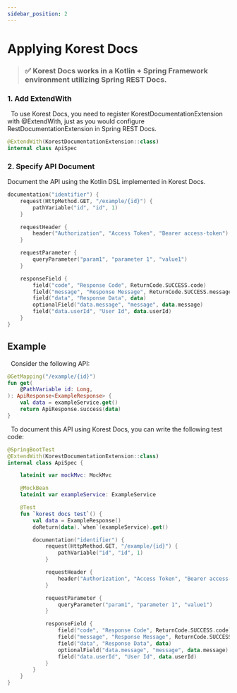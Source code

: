 ```yaml
---
sidebar_position: 2
---
```


# Applying Korest Docs

> ### ✅ Korest Docs works in a Kotlin + Spring Framework environment utilizing Spring REST Docs.

### 1. Add ExtendWith

&nbsp; To use Korest Docs, you need to register KorestDocumentationExtension with @ExtendWith, just as you would configure RestDocumentationExtension in Spring REST Docs.

```kotlin
@ExtendWith(KorestDocumentationExtension::class)
internal class ApiSpec
```

### 2. Specify API Document

Document the API using the Kotlin DSL implemented in Korest Docs.

```kotlin
documentation("identifier") {
    request(HttpMethod.GET, "/example/{id}") {
        pathVariable("id", "id", 1)
    }

    requestHeader {
        header("Authorization", "Access Token", "Bearer access-token")
    }

    requestParameter {
        queryParameter("param1", "parameter 1", "value1")
    }

    responseField {
        field("code", "Response Code", ReturnCode.SUCCESS.code)
        field("message", "Response Message", ReturnCode.SUCCESS.message)
        field("data", "Response Data", data)
        optionalField("data.message", "message", data.message)
        field("data.userId", "User Id", data.userId)
    }
}
```

## Example

&nbsp; Consider the following API:

```kotlin
@GetMapping("/example/{id}")
fun get(
    @PathVariable id: Long,
): ApiResponse<ExampleResponse> {
    val data = exampleService.get()
    return ApiResponse.success(data)
}
```

&nbsp; To document this API using Korest Docs, you can write the following test code:

```kotlin
@SpringBootTest
@ExtendWith(KorestDocumentationExtension::class)
internal class ApiSpec {

    lateinit var mockMvc: MockMvc

    @MockBean
    lateinit var exampleService: ExampleService

    @Test
    fun `korest docs test`() {
        val data = ExampleResponse()
        doReturn(data).`when`(exampleService).get()

        documentation("identifier") {
            request(HttpMethod.GET, "/example/{id}") {
                pathVariable("id", "id", 1)
            }

            requestHeader {
                header("Authorization", "Access Token", "Bearer access-token")
            }

            requestParameter {
                queryParameter("param1", "parameter 1", "value1")
            }

            responseField {
                field("code", "Response Code", ReturnCode.SUCCESS.code)
                field("message", "Response Message", ReturnCode.SUCCESS.message)
                field("data", "Response Data", data)
                optionalField("data.message", "message", data.message)
                field("data.userId", "User Id", data.userId)
            }
        }
    }
}
```
